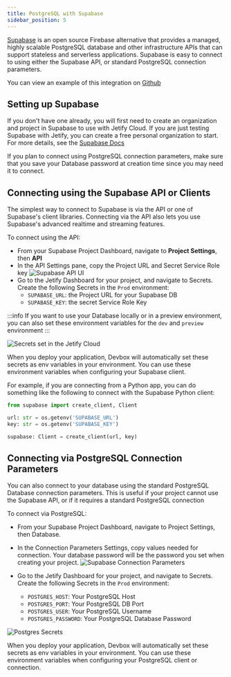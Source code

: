 ```yaml
---
title: PostgreSQL with Supabase
sidebar_position: 5
---
```


[Supabase](https://supabase.com) is an open source Firebase alternative that provides a managed, highly scalable PostgreSQL database and other infrastructure APIs that can support stateless and serverless applications. Supabase is easy to connect to using either the Supabase API, or standard PostgreSQL connection parameters.

You can view an example of this integration on [Github](https://github.com/jetify-com/jetify-deploy-integration/tree/main/devbox-json/supabase)

## Setting up Supabase

If you don't have one already, you will first need to create an organization and project in Supabase to use with Jetify Cloud. If you are just testing Supabase with Jetify, you can create a free personal organization to start. For more details, see the [Supabase Docs](https://supabase.com/docs)

If you plan to connect using PostgreSQL connection parameters, make sure that you save your Database password at creation time since you may need it to connect. 

## Connecting using the Supabase API or Clients

The simplest way to connect to Supabase is via the API or one of Supabase's client libraries. Connecting via the API also lets you use Supabase's advanced realtime and streaming features. 

To connect using the API: 

* From your Supabase Project Dashboard, navigate to **Project Settings**, then **API**
* In the API Settings pane, copy the Project URL and Secret Service Role key
![Supabase API UI](../../../../static/img/supabase-API.png)
* Go to the Jetify Dashboard for your project, and navigate to Secrets. Create the following Secrets in the `Prod` environment: 
  * `SUPABASE_URL`: the Project URL for your Supabase DB
  * `SUPABASE_KEY`: the secret Service Role Key

:::info
 If you want to use your Database locally or in a preview environment, you can also set these environment variables for the `dev` and `preview` environment
:::

![Secrets set in the Jetify Cloud](../../../../static/img/supabase-secrets.png)

When you deploy your application, Devbox will automatically set these secrets as env variables in your environment. You can use these environment variables when configuring your Supabase client. 

For example, if you are connecting from a Python app, you can do something like the following to connect with the Supabase Python client: 

```python
from supabase import create_client, Client

url: str = os.getenv('SUPABASE_URL')
key: str = os.getenv('SUPABASE_KEY')

supabase: Client = create_client(url, key)
```

## Connecting via PostgreSQL Connection Parameters

You can also connect to your database using the standard PostgreSQL Database connection parameters. This is useful if your project cannot use the Supabase API, or if it requires a standard PostgreSQL connection

To connect via PostgreSQL:

* From your Supabase Project Dashboard, navigate to Project Settings, then Database.
* In the Connection Parameters Settings, copy values needed for connection. Your database password will be the password you set when creating your project. 
![Supabase Connection Parameters](../../../../static/img/connection_parameters.png)

* Go to the Jetify Dashboard for your project, and navigate to Secrets. Create the following Secrets in the `Prod` environment: 
  * `POSTGRES_HOST`: Your PostgreSQL Host
  * `POSTGRES_PORT`: Your PostgreSQL DB Port
  * `POSTGRES_USER`: Your PostgreSQL Username
  * `POSTGRES_PASSWORD`: Your PostgreSQL Database Password

![Postgres Secrets](../../../../static/img/postgres-secrets.png)
 
When you deploy your application, Devbox will automatically set these secrets as env variables in your environment. You can use these environment variables when configuring your PostgreSQL client or connection.  